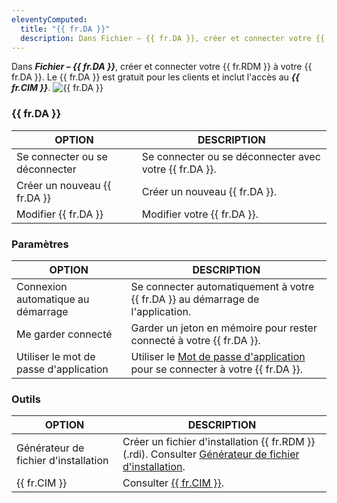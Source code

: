 ```yaml
---
eleventyComputed:
  title: "{{ fr.DA }}"
  description: Dans Fichier – {{ fr.DA }}, créer et connecter votre {{ fr.RDM }} à votre {{ fr.DA }}. Le {{ fr.DA }} est gratuit pour les clients et inclut l'accès au {{ fr.CIM }}.
---
```

Dans ***Fichier – {{ fr.DA }}***, créer et connecter votre {{ fr.RDM }} à votre {{ fr.DA }}. Le {{ fr.DA }} est gratuit pour les clients et inclut l'accès au ***{{ fr.CIM }}***.
![{{ fr.DA }}](https://cdnweb.devolutions.net/docs/docs_en_rdm_windows_clip10026.png)

### {{ fr.DA }}

| OPTION                   | DESCRIPTION                        |
|--------------------------|------------------------------------|
| Se connecter ou se déconnecter      | Se connecter ou se déconnecter avec votre {{ fr.DA }}. |
| Créer un nouveau {{ fr.DA }} | Créer un nouveau {{ fr.DA }}.          |
| Modifier {{ fr.DA }}         | Modifier votre {{ fr.DA }}.             |


### Paramètres

| OPTION                   | DESCRIPTION                        |
|--------------------------|------------------------------------|
| Connexion automatique au démarrage | Se connecter automatiquement à votre {{ fr.DA }} au démarrage de l'application.                                |
| Me garder connecté                | Garder un jeton en mémoire pour rester connecté à votre {{ fr.DA }}.                                              |
| Utiliser le mot de passe d'application         | Utiliser le [Mot de passe d'application](/rdm/kb/rdm-windows/how-to-articles/application-passwords-setup/) pour se connecter à votre {{ fr.DA }}. |


### Outils


| OPTION                   | DESCRIPTION                        |
|--------------------------|------------------------------------|
| Générateur de fichier d'installation | Créer un fichier d'installation {{ fr.RDM }} (.rdi). Consulter [Générateur de fichier d'installation](/rdm/windows/installation/client/custom-installer-service/installer-file-generator/). |
| {{ fr.CIM }}           | Consulter [{{ fr.CIM }}](/rdm/windows/installation/client/custom-installer-service/).                                    |